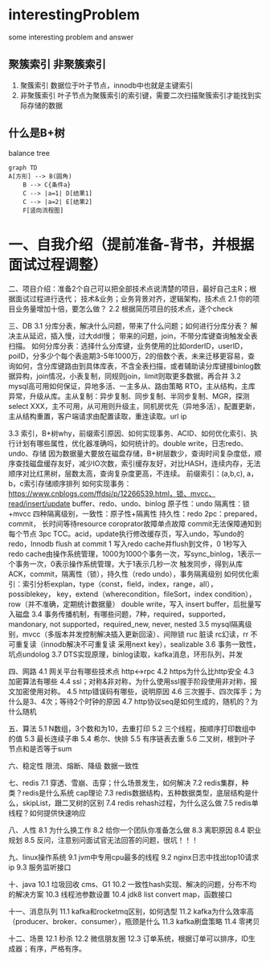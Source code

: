 # interestingProblem
some interesting problem and answer
## 聚簇索引 非聚簇索引
1. 聚簇索引 数据位于叶子节点，innodb中也就是主键索引
2. 非聚簇索引 叶子节点为聚簇索引的索引键，需要二次扫描聚簇索引才能找到实际存储的数据
## 什么是B+树
balance tree
```mermaid
graph TD
A[方形] --> B(圆角)
    B --> C{条件a}
    C --> |a=1| D[结果1]
    C --> |a=2| E[结果2]
    F[竖向流程图]
```
# 一、自我介绍（提前准备-背书，并根据面试过程调整）

二、项目介绍：准备2个自己可以把全部技术点说清楚的项目，最好自己主R；根据面试过程进行迭代；
技术&业务；业务背景对齐，逻辑架构，技术点
2.1 你的项目业务量增加十倍，要怎么做？
2.2 根据简历项目的技术点，逐个check

三、DB
3.1 分库分表，解决什么问题，带来了什么问题；如何进行分库分表？
解决主从延迟，插入慢，过大ddl慢； 
带来的问题，join，不带分库键查询触发全表扫描。
如何分库分表：选择什么分库键，业务使用的比如orderID，userID，poiID，分多少个每个表逾期3-5年1000万，2的倍数个表，未来迁移更容易，查询如何，含分库键路由到具体库表，不含全表扫描，或者辅助读分库键接binlog数据异构，join情况，小表复制，同规则join，limit则取更多数据，再合并
3.2 mysql高可用如何保证，异地多活、一主多从、路由策略
RTO，主从结构，主库异常，升级从库。主从复制：异步复制、同步复制、半同步复制、MGR，探测select XXX，主不可用，从可用则升级主，同机房优先（异地多活），配置更新，主从结构重置，客户端请求由配置读取，重连读取。url ip

3.3 索引，B+树why，前缀索引原因、如何实现事务、ACID、如何优化索引、执行计划有哪些属性，优化器准确吗，如何统计的。double write，日志redo、undo、存储
因为数据量大要放在磁盘存储，B+树层数少，查询时间复杂度低，顺序查找磁盘缓存友好，减少IO次数，索引缓存友好，对比HASH，连续内存，无法顺序对比红黑树，层数太高，查询复杂度更高，不连续。
前缀索引：(a,b,c), a，b，c索引存储顺序排列
如何实现事务：https://www.cnblogs.com/ffdsj/p/12266539.html，锁、mvcc、read/insert/update buffer、redo、undo、binlog
原子性：undo 隔离性：锁+mvcc 四种隔离级别，一致性：原子性+隔离性 持久性：redo
2pc：prepared，commit，
长时间等待resource
coroprator故障单点故障
commit无法保障通知到每个节点
3pc
 TCC。acid，update执行修改缓存页，写入undo，写undo的redo，Innodb flush at commit 1 写入redo cache并flush到文件，0 1秒写入redo  cache由操作系统管理，1000为1000个事务一次，写sync_binlog，1表示一个事务一次，0表示操作系统管理，大于1表示几秒一次 触发同步，得到从库ACK，commit，隔离性（锁），持久性（redo undo），事务隔离级别
如何优化索引：索引分析explan，type（const，field，index，range，all）， possiblekey， key，extend（wherecondition，fileSort，index condition），row（并不准确，定期统计数据量）
double write，写入 insert buffer，后批量写入磁盘
3.4 事务传播机制，有哪些问题，7种，required，supported，mandonary, not supported，required_new, never, nested 
3.5 mysql隔离级别，mvcc（多版本并发控制解决插入更新回滚）、间隙锁  ruc 脏读 rc幻读，rr 不可重复读（innodb解决不可重复读 采用next key），sealizable
3.6 事务一致性，坑点undolog
3.7 DTS实现原理，binlog读取，kafka消息，环形队列，并发

四、网路
4.1 网关平台有哪些技术点 http<->rpc
4.2 https为什么比http安全
4.3 加密算法有哪些
4.4 ssl；对称&非对称，为什么使用ssl握手阶段使用非对称，报文加密使用对称。
4.5 http错误码有哪些，说明原因
4.6 三次握手、四次挥手；为什么是3、4次；等待2个时钟的原因
4.7 http协议seq是如何生成的，随机的？为什么随机

五、算法
5.1 N数组，3个数和为10，去重打印
5.2 三个线程，按顺序打印数组中的值
5.3 最长连续子串
5.4 希尔、快排
5.5 有序链表去重
5.6 二叉树，根到叶子节点和是否等于sum


六、稳定性
限流、熔断、降级
数据一致性

七、redis
7.1 穿透、雪崩、击穿；什么场景发生，如何解决
7.2 redis集群，种类？redis是什么系统 cap理论
7.3 redis数据结构，五种数据类型，底层结构是什么，skipList，跟二叉树的区别
7.4 redis rehash过程，为什么这么做
7.5 redis单线程？如何提供快速响应


八、人性
8.1 为什么换工作
8.2 给你一个团队你准备怎么做
8.3 离职原因
8.4 职业规划
8.5 反问，注意别问面试官无法回答的问题，很坑！！！

九、linux操作系统
9.1 jvm中专用cpu最多的线程
9.2 nginx日志中找出top10请求ip
9.3 服务监听接口

十、java
10.1 垃圾回收 cms、G1
10.2 一致性hash实现、解决的问题，分布不均的解决方案
10.3 线程池参数设置
10.4 jdk8 list convert map，函数接口

十一、消息队列
11.1 kafka和rocketmq区别，如何选型
11.2 kafka为什么效率高（producer、broker、consumer），瓶颈是什么
11.3 kafka刷盘策略
11.4 零拷贝

十二、场景
12.1 秒杀
12.2 微信朋友圈
12.3 订单系统，根据订单可以排序，ID生成器；有序，严格有序。
